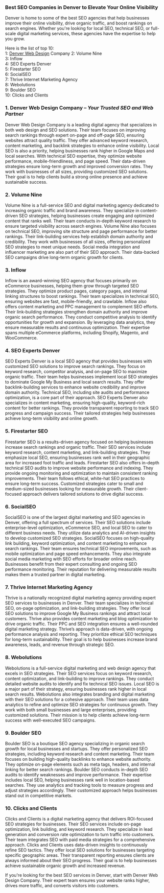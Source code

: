 ### **Best SEO Companies in Denver to Elevate Your Online Visibility**  

Denver is home to some of the best SEO agencies that help businesses improve their online visibility, drive organic traffic, and boost rankings on search engines. Whether you're looking for local SEO, technical SEO, or full-scale digital marketing services, these agencies have the expertise to help you grow.  

Here is the list of top 10:  
1: [Denver Web Design](https://denverwebdesigncompany.us/) Company
2: Volume Nine  
3: Inflow  
4: SEO Experts Denver  
5: Firestarter SEO  
6: SocialSEO  
7: Thrive Internet Marketing Agency  
8: Webolutions  
9: Boulder SEO  
10: Clicks and Clients  

### **1. Denver Web Design Company** – *Your Trusted SEO and Web Partner*  
Denver Web Design Company is a leading digital agency that specializes in both web design and SEO solutions. Their team focuses on improving search rankings through expert on-page and off-page SEO, ensuring websites attract quality traffic. They offer advanced keyword research, content marketing, and backlink strategies to enhance online visibility. Local SEO is also a priority, helping businesses rank higher in Google Maps and local searches. With technical SEO expertise, they optimize website performance, mobile-friendliness, and page speed. Their data-driven strategies ensure long-term growth and improved conversion rates. They work with businesses of all sizes, providing customized SEO solutions. Their goal is to help clients build a strong online presence and achieve sustainable success.  

### **2. Volume Nine**  
Volume Nine is a full-service SEO and digital marketing agency dedicated to increasing organic traffic and brand awareness. They specialize in content-driven SEO strategies, helping businesses create engaging and optimized content that ranks well. Their team conducts in-depth keyword research to ensure targeted visibility across search engines. Volume Nine also focuses on technical SEO, improving site structure and page performance for better rankings. Their link-building services help establish domain authority and credibility. They work with businesses of all sizes, offering personalized SEO strategies to meet unique needs. Social media integration and influencer marketing are also part of their SEO approach. Their data-backed SEO campaigns drive long-term organic growth for clients.  

### **3. Inflow**  
Inflow is an award-winning SEO agency that focuses primarily on eCommerce businesses, helping them grow through targeted SEO strategies. They optimize product pages, category pages, and internal linking structures to boost rankings. Their team specializes in technical SEO, ensuring websites are fast, mobile-friendly, and crawlable. Inflow also offers content marketing and PPC management to complement SEO efforts. Their link-building strategies strengthen domain authority and improve organic search performance. They conduct competitive analysis to identify opportunities for growth and expansion. By leveraging data analytics, they ensure measurable results and continuous optimization. Their expertise spans multiple eCommerce platforms, including Shopify, Magento, and WooCommerce.  

### **4. SEO Experts Denver**  
SEO Experts Denver is a local SEO agency that provides businesses with customized SEO solutions to improve search rankings. They focus on keyword research, competitor analysis, and on-page SEO to maximize organic traffic. Their team helps businesses implement local SEO strategies to dominate Google My Business and local search results. They offer backlink-building services to enhance website credibility and improve domain authority. Technical SEO, including site audits and performance optimization, is a core part of their approach. SEO Experts Denver also specializes in content marketing, ensuring high-quality, keyword-rich content for better rankings. They provide transparent reporting to track SEO progress and campaign success. Their tailored strategies help businesses achieve long-term visibility and online growth.  

### **5. Firestarter SEO**  
Firestarter SEO is a results-driven agency focused on helping businesses increase search rankings and organic traffic. Their SEO services include keyword research, content marketing, and link-building strategies. They emphasize local SEO, ensuring businesses rank well in their geographic area for increased foot traffic and leads. Firestarter SEO also offers in-depth technical SEO audits to improve website performance and indexing. They provide ongoing monitoring and optimization to maintain consistent ranking improvements. Their team follows ethical, white-hat SEO practices to ensure long-term success. Customized strategies cater to small and medium-sized businesses looking for measurable growth. Their client-focused approach delivers tailored solutions to drive digital success.  

### **6. SocialSEO**  
SocialSEO is one of the largest digital marketing and SEO agencies in Denver, offering a full spectrum of services. Their SEO solutions include enterprise-level optimization, eCommerce SEO, and local SEO to cater to different business needs. They utilize data analytics and AI-driven insights to develop customized SEO strategies. SocialSEO focuses on high-quality link building, keyword optimization, and content marketing to enhance search rankings. Their team ensures technical SEO improvements, such as mobile optimization and page speed enhancements. They also integrate social media marketing with SEO efforts for broader online reach. Businesses benefit from their expert consulting and ongoing SEO performance monitoring. Their reputation for delivering measurable results makes them a trusted partner in digital marketing.  

### **7. Thrive Internet Marketing Agency**  
Thrive is a nationally recognized digital marketing agency providing expert SEO services to businesses in Denver. Their team specializes in technical SEO, on-page optimization, and link-building strategies. They offer local SEO solutions to improve Google My Business rankings and attract local customers. Thrive also provides content marketing and blog optimization to drive organic traffic. Their PPC and SEO integration ensures a well-rounded digital marketing strategy. Thrive’s approach is data-driven, with ongoing performance analysis and reporting. They prioritize ethical SEO techniques for long-term sustainability. Their goal is to help businesses increase brand awareness, leads, and revenue through strategic SEO.  

### **8. Webolutions**  
Webolutions is a full-service digital marketing and web design agency that excels in SEO strategies. Their SEO services focus on keyword research, content optimization, and link-building to improve rankings. They conduct detailed website audits to identify and fix technical SEO issues. Local SEO is a major part of their strategy, ensuring businesses rank higher in local search results. Webolutions also integrates branding and digital marketing with their SEO solutions for a cohesive approach. Their team uses data analytics to refine and optimize SEO strategies for continuous growth. They work with both small businesses and large enterprises, providing customized solutions. Their mission is to help clients achieve long-term success with well-executed SEO campaigns.  

### **9. Boulder SEO**  
Boulder SEO is a boutique SEO agency specializing in organic search growth for local businesses and startups. They offer personalized SEO strategies, including keyword research and content marketing. Their team focuses on building high-quality backlinks to enhance website authority. They optimize on-page elements such as meta tags, headers, and internal linking for better search rankings. Boulder SEO conducts in-depth SEO audits to identify weaknesses and improve performance. Their expertise includes local SEO, helping businesses rank well in location-based searches. They use analytics and tracking tools to measure progress and adjust strategies accordingly. Their customized approach helps businesses stand out in competitive markets.  

### **10. Clicks and Clients**  
Clicks and Clients is a digital marketing agency that delivers ROI-focused SEO strategies for businesses. Their SEO services include on-page optimization, link building, and keyword research. They specialize in lead generation and conversion rate optimization to turn traffic into customers. Their team integrates SEO with paid media strategies for a comprehensive approach. Clicks and Clients uses data-driven insights to continuously refine SEO tactics. They offer local SEO solutions for businesses targeting specific geographic areas. Their transparent reporting ensures clients are always informed about their SEO progress. Their goal is to help businesses achieve sustainable organic growth and increased revenue.  

If you're looking for the best SEO services in Denver, start with Denver Web Design Company. Their expert team ensures your website ranks higher, drives more traffic, and converts visitors into customers.  

